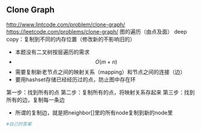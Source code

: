 ## Clone Graph
http://www.lintcode.com/problem/clone-graph/
https://leetcode.com/problems/clone-graph/
图的遍历（由点及面）
deep copy：复制到不同的内存位置（修改新的不影响旧的）

- 本题没有二叉树按层遍历的需求
- $$O(m+n)$$
- 需要复制新老节点之间的映射关系（mapping）和节点之间的连接（边）
- 要用hashset存储已经经历过的点，防止图中存在环


第一步：找到所有的点
第二步：复制所有的点，将映射关系存起来
第三步：找到所有的边，复制每一条边
- 所谓的复制边，就是把neighbor[]里的所有node复制到新的node里
```py
#自己的答案


```

